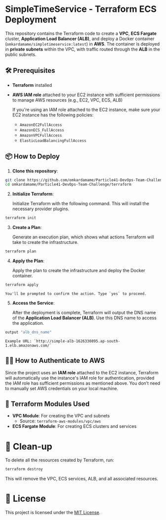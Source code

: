# SimpleTimeService - Terraform ECS Deployment

This repository contains the Terraform code to create a **VPC**, **ECS Fargate** cluster, **Application Load Balancer (ALB)**, and deploy a Docker container (`omkardamame/simpletimeservice:latest`) in **AWS**. The container is deployed in **private subnets** within the VPC, with traffic routed through the **ALB** in the public subnets.

## 🛠️ Prerequisites

- **Terraform** installed
- **AWS IAM role** attached to your EC2 instance with sufficient permissions to manage AWS resources (e.g., EC2, VPC, ECS, ALB)
  
  If you're using an IAM role attached to the EC2 instance, make sure your EC2 instance has the following policies:
  - `AmazonEC2FullAccess`
  - `AmazonECS_FullAccess`
  - `AmazonVPCFullAccess`
  - `ElasticLoadBalancingFullAccess`

## 📦 How to Deploy

1. **Clone this repository**:

```bash
git clone https://github.com/omkardamame/Particle41-DevOps-Team-Challenge/terraform
cd omkardamame/Particle41-DevOps-Team-Challenge/terraform
```

2. **Initialize Terraform**:

    Initialize Terraform with the following command. This will install the necessary provider plugins.

```bash
terraform init
```

3. **Create a Plan**:

    Generate an execution plan, which shows what actions Terraform will take to create the infrastructure.

```bash
terraform plan
```

4. **Apply the Plan**:

    Apply the plan to create the infrastructure and deploy the Docker container.

```bash
terraform apply
```

    You'll be prompted to confirm the action. Type `yes` to proceed.

5. **Access the Service**:

    After the deployment is complete, Terraform will output the DNS name of the **Application Load Balancer (ALB)**. Use this DNS name to access the application.

```bash
output "alb_dns_name"
```

    Example URL: `http://simple-alb-1626330895.ap-south-1.elb.amazonaws.com/`

## 🧑‍💻 How to Authenticate to AWS

Since the project uses an **IAM role** attached to the EC2 instance, Terraform will automatically use the instance's IAM role for authentication, provided the IAM role has sufficient permissions as mentioned above. You don’t need to manually set AWS credentials on your local machine.

## 🧩 Terraform Modules Used

- **VPC Module**: For creating the VPC and subnets
    - Source: `terraform-aws-modules/vpc/aws`
- **ECS Fargate Module**: For creating ECS clusters and services

# 🧹 Clean-up

To delete all the resources created by Terraform, run:

```bash
terraform destroy
```

This will remove the VPC, ECS services, ALB, and all associated resources.

# 📜 License

This project is licensed under the [MIT License](https://github.com/omkardamame/Particle41-DevOps-Team-Challenge/blob/main/LICENSE).
